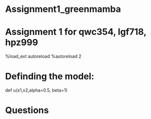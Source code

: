 # Assignment1_greenmamba
# Assignment 1 for qwc354, lgf718, hpz999
%load_ext autoreload
%autoreload 2

# Definding the model:
def u(x1,x2,alpha=0.5, beta=1)
# Questions
